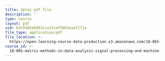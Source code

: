 ```yaml
---
title: 3play pdf file
description: ''
type: course
layout: pdf
uid: b3c9166a0d83cca15caf56b2eaaf2f1a
file_type: application/pdf
file_location: >-
  https://open-learning-course-data-production.s3.amazonaws.com/18-065-matrix-methods-in-data-analysis-signal-processing-and-machine-learning-spring-2018/b3c9166a0d83cca15caf56b2eaaf2f1a_or6C4yBk_SY.pdf
course_id: >-
  18-065-matrix-methods-in-data-analysis-signal-processing-and-machine-learning-spring-2018
---
```

